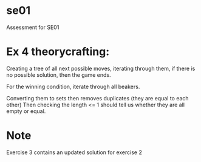 # se01
Assessment for SE01

# Ex 4 theorycrafting:

Creating a tree of all next possible moves, iterating through them, if there is no possible solution, then the game ends.

For the winning condition, iterate through all beakers.

Converting them to sets then removes duplicates (they are equal to each other) Then checking the length <= 1 should tell us whether they are all empty or equal.

# Note

Exercise 3 contains an updated solution for exercise 2
